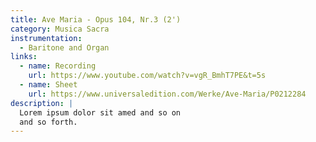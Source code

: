 ```yaml
---
title: Ave Maria - Opus 104, Nr.3 (2')
category: Musica Sacra
instrumentation:
  - Baritone and Organ
links:
  - name: Recording
    url: https://www.youtube.com/watch?v=vgR_BmhT7PE&t=5s
  - name: Sheet
    url: https://www.universaledition.com/Werke/Ave-Maria/P0212284
description: |
  Lorem ipsum dolor sit amed and so on
  and so forth.
---
```

